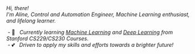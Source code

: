 &nbsp;  
&nbsp;  
*Hi, there!*  
*I'm Aline, Control and Automation Engineer, Machine Learning enthusiast, and lifelong learner.*  

&nbsp;- 🌱 &nbsp; *Currently learning [Machine Learning](https://github.com/AlmeidaAlin3/MachineLearning) and [Deep Learning](https://github.com/AlmeidaAlin3/DeepLearning) from Stanford CS229/CS230 Courses.*   
&nbsp;- 💕 &nbsp; *Driven to apply my skills and efforts towards a brighter future!*  
&nbsp;  
&nbsp;  
&nbsp;  

<!--
**AlmeidaAlin3/AlmeidaAlin3** is a ✨ _special_ ✨ repository because its `README.md` (this file) appears on your GitHub profile.

Here are some ideas to get you started:

- 🔭 I’m currently working on ...
- 🌱 I’m currently learning ...
- 👯 I’m looking to collaborate on ...
- 🤔 I’m looking for help with ...
- 💬 Ask me about ...
- 📫 How to reach me: ...
- 😄 Pronouns: ...
- ⚡ Fun fact: ...
-->
